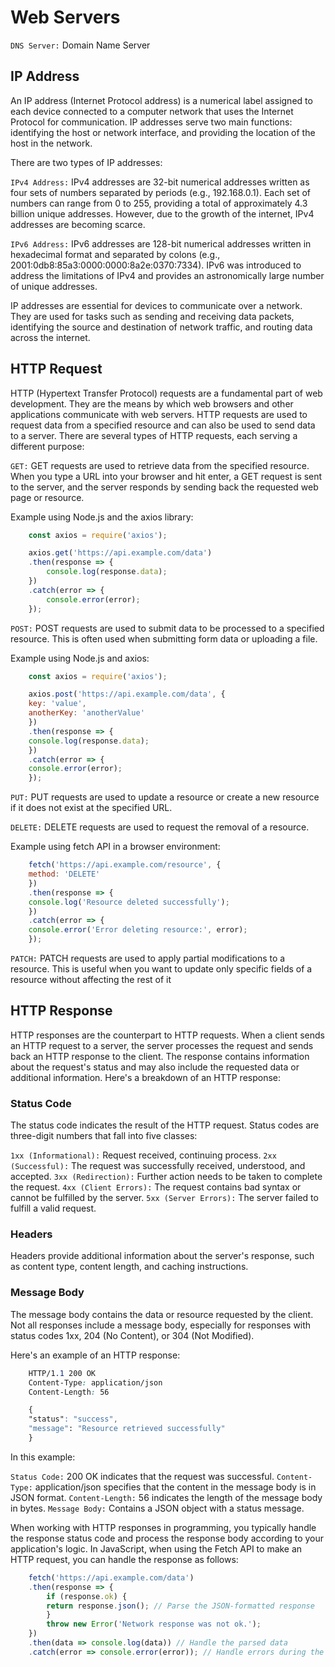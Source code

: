 # Web Servers

`DNS Server:` Domain Name Server

## IP Address

An IP address (Internet Protocol address) is a numerical label assigned to each device connected to a computer network that uses the Internet Protocol for communication. IP addresses serve two main functions: identifying the host or network interface, and providing the location of the host in the network.

There are two types of IP addresses:

`IPv4 Address:` IPv4 addresses are 32-bit numerical addresses written as four sets of numbers separated by periods (e.g., 192.168.0.1). Each set of numbers can range from 0 to 255, providing a total of approximately 4.3 billion unique addresses. However, due to the growth of the internet, IPv4 addresses are becoming scarce.

`IPv6 Address:` IPv6 addresses are 128-bit numerical addresses written in hexadecimal format and separated by colons (e.g., 2001:0db8:85a3:0000:0000:8a2e:0370:7334). IPv6 was introduced to address the limitations of IPv4 and provides an astronomically large number of unique addresses.

IP addresses are essential for devices to communicate over a network. They are used for tasks such as sending and receiving data packets, identifying the source and destination of network traffic, and routing data across the internet.

## HTTP Request

HTTP (Hypertext Transfer Protocol) requests are a fundamental part of web development. They are the means by which web browsers and other applications communicate with web servers. HTTP requests are used to request data from a specified resource and can also be used to send data to a server. There are several types of HTTP requests, each serving a different purpose:

`GET:` GET requests are used to retrieve data from the specified resource. When you type a URL into your browser and hit enter, a GET request is sent to the server, and the server responds by sending back the requested web page or resource.

Example using Node.js and the axios library:

```javascript
    const axios = require('axios');

    axios.get('https://api.example.com/data')
    .then(response => {
        console.log(response.data);
    })
    .catch(error => {
        console.error(error);
    });
```

`POST:` POST requests are used to submit data to be processed to a specified resource. This is often used when submitting form data or uploading a file.

Example using Node.js and axios:

```javascript
    const axios = require('axios');

    axios.post('https://api.example.com/data', {
    key: 'value',
    anotherKey: 'anotherValue'
    })
    .then(response => {
    console.log(response.data);
    })
    .catch(error => {
    console.error(error);
    });
```

`PUT:` PUT requests are used to update a resource or create a new resource if it does not exist at the specified URL.

`DELETE:` DELETE requests are used to request the removal of a resource.

Example using fetch API in a browser environment:

```javascript
    fetch('https://api.example.com/resource', {
    method: 'DELETE'
    })
    .then(response => {
    console.log('Resource deleted successfully');
    })
    .catch(error => {
    console.error('Error deleting resource:', error);
    });
```

`PATCH:` PATCH requests are used to apply partial modifications to a resource. This is useful when you want to update only specific fields of a resource without affecting the rest of it

## HTTP Response

HTTP responses are the counterpart to HTTP requests. When a client sends an HTTP request to a server, the server processes the request and sends back an HTTP response to the client. The response contains information about the request's status and may also include the requested data or additional information. Here's a breakdown of an HTTP response:

### Status Code

The status code indicates the result of the HTTP request. Status codes are three-digit numbers that fall into five classes:

`1xx (Informational):` Request received, continuing process.
`2xx (Successful):` The request was successfully received, understood, and accepted.
`3xx (Redirection):` Further action needs to be taken to complete the request.
`4xx (Client Errors):` The request contains bad syntax or cannot be fulfilled by the server.
`5xx (Server Errors):` The server failed to fulfill a valid request.

### Headers

Headers provide additional information about the server's response, such as content type, content length, and caching instructions.

### Message Body

The message body contains the data or resource requested by the client. Not all responses include a message body, especially for responses with status codes 1xx, 204 (No Content), or 304 (Not Modified).

Here's an example of an HTTP response:

```css
    HTTP/1.1 200 OK
    Content-Type: application/json
    Content-Length: 56

    {
    "status": "success",
    "message": "Resource retrieved successfully"
    }
```

In this example:

`Status Code:` 200 OK indicates that the request was successful.
`Content-Type:` application/json specifies that the content in the message body is in JSON format.
`Content-Length:` 56 indicates the length of the message body in bytes.
`Message Body:` Contains a JSON object with a status message.

When working with HTTP responses in programming, you typically handle the response status code and process the response body according to your application's logic. In JavaScript, when using the Fetch API to make an HTTP request, you can handle the response as follows:

```javascript
    fetch('https://api.example.com/data')
    .then(response => {
        if (response.ok) {
        return response.json(); // Parse the JSON-formatted response
        }
        throw new Error('Network response was not ok.');
    })
    .then(data => console.log(data)) // Handle the parsed data
    .catch(error => console.error(error)); // Handle errors during the fetch
```
